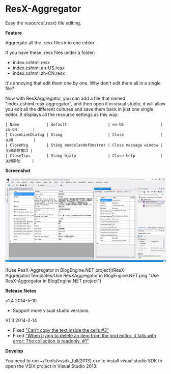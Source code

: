 ResX-Aggregator
===============

Easy the resource(.resx) file editing. 

**Feature**

Aggregate all the .resx files into one editor.

If you have these .resx files under a folder:
- index.cshtml.resx
- index.cshtml.en-US.resx
- index.cshtml.zh-CN.resx

It's annoying that edit them one by one. Why don't edit them all in a single file?

Now with ResXAggregator, you can add a file that named "index.cshtml.resx-aggregator", and then open it in visual studio, it will allow you edit all the different cultures and save them back in just one single editor. It displays all the resource settings as this way:

	| Name            | default                  | en-US                | zh-CN       |
	| CloseLinkDialog | Stäng                    | Close                | 关闭         |
	| CloseMsg        | Stäng meddelandefönstret | Close message window | 关闭消息窗口 |
	| CloseTips       | Stäng hjälp              | Close help           | 关闭帮助     |

**Screenshot**

![Screenshot for ResXAggregator's UI](ResX-Aggregator/Templates/ResXAggregator.png "Screenshot for ResXAggregator's UI")

![Use ResX-Aggregator in BlogEngine.NET project](ResX-Aggregator/Templates/Use ResXAggregator in BlogEngine.NET.png "Use ResX-Aggregator in BlogEngine.NET project")

**Release Notes**

v1.4	2014-5-10
- Support more visual studio versions.

V1.3	2014-2-14
- Fixed ["Can't copy the text inside the cells #3"](https://github.com/Jeff-Tian/ResX-Aggregator/issues/3)
- Fixed ["When trying to delete an item from the grid editor, it fails with error: The collection is readonly. #1"](https://github.com/Jeff-Tian/ResX-Aggregator/issues/1)

**Develop**

You need to run ~/Tools/vssdk_full(2013).exe to install visual studio SDK to open the VSIX project in Visual Studio 2013.